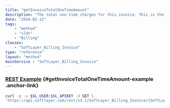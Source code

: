 ```yaml
---
title: "getInvoiceTotalOneTimeAmount"
description: "The total one-time charges for this invoice. This is the sum of one-time charges + setup fees + labor fees. This does not include taxes."
date: "2018-02-12"
tags:
    - "method"
    - "sldn"
    - "Billing"
classes:
    - "SoftLayer_Billing_Invoice"
type: "reference"
layout: "method"
mainService : "SoftLayer_Billing_Invoice"
---
```


### [REST Example](#getInvoiceTotalOneTimeAmount-example) <a href="/article/rest/"><i class="fas fa-question"></i></a> {#getInvoiceTotalOneTimeAmount-example .anchor-link} 
```bash
curl -g -u $SL_USER:$SL_APIKEY -X GET \
'https://api.softlayer.com/rest/v3.1/SoftLayer_Billing_Invoice/{SoftLayer_Billing_InvoiceID}/getInvoiceTotalOneTimeAmount'
```
